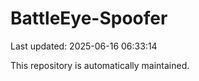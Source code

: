 # BattleEye-Spoofer

Last updated: 2025-06-16 06:33:14

This repository is automatically maintained.
